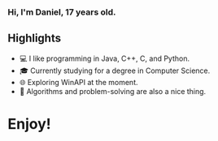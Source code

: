 ### Hi, I'm Daniel, 17 years old.

## Highlights
- 💻 I like programming in Java, C++, C, and Python.
- 🎓 Currently studying for a degree in Computer Science.
- 🌐 Exploring WinAPI at the moment.
- 🌟 Algorithms and problem-solving are also a nice thing.


# Enjoy!
